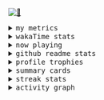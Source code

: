 [![🐙](https://hits.seeyoufarm.com/api/count/incr/badge.svg?url=https%3A%2F%2Fgithub.com%2Fktnkk%2Fhit-counter&count_bg=%23070707&title_bg=%23070707&icon=&icon_color=%23E7E7E7&title=visitors&edge_flat=true)](https://hits.seeyoufarm.com)

<details>
  <summary> <samp>my metrics</samp></summary>
  
  <br>
  
 ![🐳](https://github.com/kkhys/kkhys/blob/main/github-metrics.svg)
  
  ***
</details>

<details>
  <summary> <samp>wakaTime stats</samp></summary>
  
  <br>
  
<!--START_SECTION:waka-->
![Code Time](http://img.shields.io/badge/Code%20Time-5%2C644%20hrs%2029%20mins-blue)

**🐱 My GitHub Data** 

> 📦 5.2 MB Used in GitHub's Storage 
 > 
> 🏆 267 Contributions in the Year 2025
 > 
> 💼 Opted to Hire
 > 
> 📜 9 Public Repositories 
 > 
> 🔑 23 Private Repositories 
 > 
**I'm a Night 🦉** 

```text
🌞 Morning                14356 commits       ███████░░░░░░░░░░░░░░░░░░   27.13 % 
🌆 Daytime                10725 commits       █████░░░░░░░░░░░░░░░░░░░░   20.27 % 
🌃 Evening                24152 commits       ███████████░░░░░░░░░░░░░░   45.65 % 
🌙 Night                  3678 commits        ██░░░░░░░░░░░░░░░░░░░░░░░   06.95 % 
```
📅 **I'm Most Productive on Sunday** 

```text
Monday                   5545 commits        ███░░░░░░░░░░░░░░░░░░░░░░   10.48 % 
Tuesday                  6667 commits        ███░░░░░░░░░░░░░░░░░░░░░░   12.60 % 
Wednesday                6946 commits        ███░░░░░░░░░░░░░░░░░░░░░░   13.13 % 
Thursday                 7564 commits        ████░░░░░░░░░░░░░░░░░░░░░   14.30 % 
Friday                   7447 commits        ████░░░░░░░░░░░░░░░░░░░░░   14.07 % 
Saturday                 8651 commits        ████░░░░░░░░░░░░░░░░░░░░░   16.35 % 
Sunday                   10091 commits       █████░░░░░░░░░░░░░░░░░░░░   19.07 % 
```


📊 **This Week I Spent My Time On** 

```text
🕑︎ Time Zone: Asia/Tokyo

💬 Programming Languages: 
TypeScript               18 hrs 49 mins      ███████████░░░░░░░░░░░░░░   43.79 % 
Other                    12 hrs 14 mins      ███████░░░░░░░░░░░░░░░░░░   28.47 % 
Java                     7 hrs 42 mins       ████░░░░░░░░░░░░░░░░░░░░░   17.95 % 
SQL                      1 hr 11 mins        █░░░░░░░░░░░░░░░░░░░░░░░░   02.78 % 
Play 2 Routing           56 mins             █░░░░░░░░░░░░░░░░░░░░░░░░   02.20 % 

🔥 Editors: 
IntelliJ IDEA            25 hrs 36 mins      ███████████████░░░░░░░░░░   59.56 % 
Chrome                   15 hrs 30 mins      █████████░░░░░░░░░░░░░░░░   36.08 % 
WebStorm                 1 hr 42 mins        █░░░░░░░░░░░░░░░░░░░░░░░░   03.97 % 
DataGrip                 9 mins              ░░░░░░░░░░░░░░░░░░░░░░░░░   00.39 % 

💻 Operating System: 
Mac                      42 hrs 59 mins      █████████████████████████   100.00 % 
```


 Last Updated on 2025/01/21 18:46:04 UTC
<!--END_SECTION:waka-->
  
  ***
</details>


<details>
  <summary> <samp>now playing</samp></summary>
  
  <br>
 
 [![🐟](https://spotify-github-profile.vercel.app/api/view?uid=31ryofms4dnv7mrohhepo4c4zgqu&cover_image=true&theme=default&show_offline=false&background_color=121212&bar_color=53b14f&bar_color_cover=false)](https://open.spotify.com/user/31ryofms4dnv7mrohhepo4c4zgqu)
  
  ***
</details>

<details>
  <summary> <samp>github readme stats</samp></summary>
  
  <br>
  
 <p align="left"> 
  <img alt="🐠" src="https://github-readme-stats.vercel.app/api?username=kkhys&count_private=true&show_icons=true&theme=dark&include_all_commits=true" />
  <img alt="🐟" src="https://github-readme-stats.vercel.app/api/top-langs/?username=kkhys&layout=compact&theme=dark&langs_count=10&hide=HTML,CSS,SCSS" />
</p>
  
  ***
</details>

<details>
  <summary> <samp>profile trophies</samp></summary>
  
  <br>
  
  [![🐬](https://github-profile-trophy.vercel.app/?username=kkhys&rank=SECRET,SSS,SS,S,AAA,AA,A&theme=darkhub&row=1&margin-w=10&no-bg=true)](https://github.com/ryo-ma/github-profile-trophy)
  
  ***
</details>

<details>
  <summary> <samp>summary cards</samp></summary>
  
  <br>
  
  ![🐋](https://github-profile-summary-cards.vercel.app/api/cards/profile-details?username=kkhys&theme=github_dark)
  ![🦑](https://github-profile-summary-cards.vercel.app/api/cards/repos-per-language?username=kkhys&theme=github_dark)
  ![🦭](https://github-profile-summary-cards.vercel.app/api/cards/most-commit-language?username=kkhys&theme=github_dark)
  ![🦀](https://github-profile-summary-cards.vercel.app/api/cards/stats?username=kkhys&theme=github_dark)
  ![🦈](https://github-profile-summary-cards.vercel.app/api/cards/productive-time?username=kkhys&theme=github_dark)
  
  ***
</details>

<details>
  <summary> <samp>streak stats</samp></summary>
  
  <br>
  
  [![🐠](http://github-readme-streak-stats.herokuapp.com?user=kkhys&theme=dark)](https://git.io/streak-stats)
  
  ***
</details>

<details>
  <summary> <samp>activity graph</samp></summary>
  
  <br>
  
  [![🐡](https://github-readme-activity-graph.vercel.app/graph?username=kkhys&theme=xcode)](https://github.com/ashutosh00710/github-readme-activity-graph)
  
  ***
</details>
